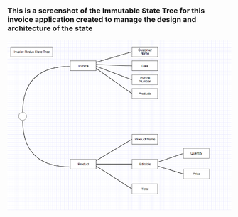 ### This is a screenshot of the Immutable State Tree for this invoice application created to manage the design and architecture of the state ###

![alt tag](assets/invoice-redux-state-tree.png)